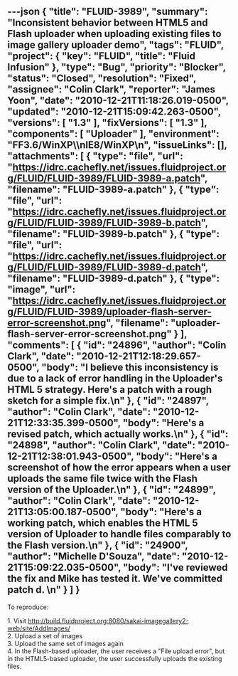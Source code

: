 ---json
{
  "title": "FLUID-3989",
  "summary": "Inconsistent behavior between HTML5 and Flash uploader when uploading existing files to image gallery uploader demo",
  "tags": "FLUID",
  "project": {
    "key": "FLUID",
    "title": "Fluid Infusion"
  },
  "type": "Bug",
  "priority": "Blocker",
  "status": "Closed",
  "resolution": "Fixed",
  "assignee": "Colin Clark",
  "reporter": "James Yoon",
  "date": "2010-12-21T11:18:26.019-0500",
  "updated": "2010-12-21T15:09:42.263-0500",
  "versions": [
    "1.3"
  ],
  "fixVersions": [
    "1.3"
  ],
  "components": [
    "Uploader"
  ],
  "environment": "FF3.6/WinXP\\\nIE8/WinXP\n",
  "issueLinks": [],
  "attachments": [
    {
      "type": "file",
      "url": "https://idrc.cachefly.net/issues.fluidproject.org/FLUID/FLUID-3989/FLUID-3989-a.patch",
      "filename": "FLUID-3989-a.patch"
    },
    {
      "type": "file",
      "url": "https://idrc.cachefly.net/issues.fluidproject.org/FLUID/FLUID-3989/FLUID-3989-b.patch",
      "filename": "FLUID-3989-b.patch"
    },
    {
      "type": "file",
      "url": "https://idrc.cachefly.net/issues.fluidproject.org/FLUID/FLUID-3989/FLUID-3989-d.patch",
      "filename": "FLUID-3989-d.patch"
    },
    {
      "type": "image",
      "url": "https://idrc.cachefly.net/issues.fluidproject.org/FLUID/FLUID-3989/uploader-flash-server-error-screenshot.png",
      "filename": "uploader-flash-server-error-screenshot.png"
    }
  ],
  "comments": [
    {
      "id": "24896",
      "author": "Colin Clark",
      "date": "2010-12-21T12:18:29.657-0500",
      "body": "I believe this inconsistency is due to a lack of error handling in the Uploader's HTML 5 strategy. Here's a patch with a rough sketch for a simple fix.\n"
    },
    {
      "id": "24897",
      "author": "Colin Clark",
      "date": "2010-12-21T12:33:35.399-0500",
      "body": "Here's a revised patch, which actually works.\n"
    },
    {
      "id": "24898",
      "author": "Colin Clark",
      "date": "2010-12-21T12:38:01.943-0500",
      "body": "Here's a screenshot of how the error appears when a user uploads the same file twice with the Flash version of the Uploader.\n"
    },
    {
      "id": "24899",
      "author": "Colin Clark",
      "date": "2010-12-21T13:05:00.187-0500",
      "body": "Here's a working patch, which enables the HTML 5 version of Uploader to handle files comparably to the Flash version.\n"
    },
    {
      "id": "24900",
      "author": "Michelle D'Souza",
      "date": "2010-12-21T15:09:22.035-0500",
      "body": "I've reviewed the fix and Mike has tested it. We've committed patch d.&#x20;\n"
    }
  ]
}
---
To reproduce:

1\. Visit <http://build.fluidproject.org:8080/sakai-imagegallery2-web/site/AddImages/>\
2\. Upload a set of images\
3\. Upload the same set of images again\
4\. In the Flash-based uploader, the user receives a "File upload error", but in the HTML5-based uploader, the user successfully uploads the existing files.

        
